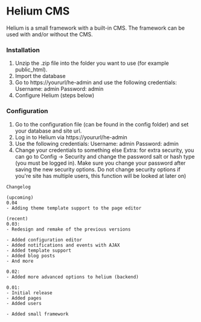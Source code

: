 # Helium CMS
Helium is a small framework with a built-in CMS. The framework can be used with and/or without the CMS.

### Installation
1. Unzip the .zip file into the folder you want to use (for example public_html).
2. Import the database
3. Go to https://yoururl/he-admin and use the following credentials:
   Username: admin
   Password: admin
4. Configure Helium (steps below)

### Configuration
1. Go to the configuration file (can be found in the config folder) and set your database and site url.
2. Log in to Helium via https://yoururl/he-admin
3. Use the following credentials:
   Username: admin
   Password: admin
4. Change your credentials to something else
   Extra: for extra security, you can go to Config -> Security and change the password salt or hash type (you must be logged in). Make sure you change your password after saving the new security options. Do not change security options if you're site has multiple users, this function will be looked at later on)

```
Changelog

(upcoming)
0.04
- Adding theme template support to the page editor

(recent)
0.03:
- Redesign and remake of the previous versions

- Added configuration editor
- Added notifications and events with AJAX
- Added template support
- Added blog posts
- And more

0.02:
- Added more advanced options to helium (backend)

0.01:
- Initial release
- Added pages
- Added users

- Added small framework

```
